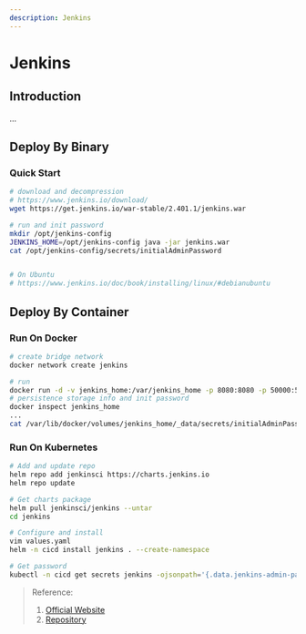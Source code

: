 ```yaml
---
description: Jenkins
---
```


# Jenkins

## Introduction

...

## Deploy By Binary

### Quick Start

```bash
# download and decompression
# https://www.jenkins.io/download/
wget https://get.jenkins.io/war-stable/2.401.1/jenkins.war

# run and init password
mkdir /opt/jenkins-config
JENKINS_HOME=/opt/jenkins-config java -jar jenkins.war
cat /opt/jenkins-config/secrets/initialAdminPassword


# On Ubuntu
# https://www.jenkins.io/doc/book/installing/linux/#debianubuntu
```

## Deploy By Container

### Run On Docker

```bash
# create bridge network
docker network create jenkins

# run
docker run -d -v jenkins_home:/var/jenkins_home -p 8080:8080 -p 50000:50000 --restart=on-failure jenkins/jenkins:lts-jdk11 --name jenkins
# persistence storage info and init password
docker inspect jenkins_home
...
cat /var/lib/docker/volumes/jenkins_home/_data/secrets/initialAdminPassword
```

### Run On Kubernetes

```bash
# Add and update repo
helm repo add jenkinsci https://charts.jenkins.io
helm repo update

# Get charts package
helm pull jenkinsci/jenkins --untar
cd jenkins

# Configure and install
vim values.yaml
helm -n cicd install jenkins . --create-namespace

# Get password
kubectl -n cicd get secrets jenkins -ojsonpath='{.data.jenkins-admin-password}' |base64 -d
```

> Reference:
>
> 1. [Official Website](https://www.jenkins.io/doc/book/installing/)
> 2. [Repository](https://github.com/jenkinsci/jenkins)
